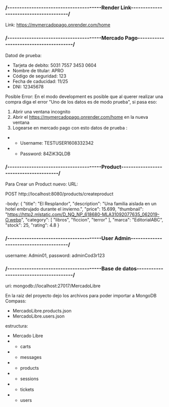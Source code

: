 ### /---------------------------------------Render Link---------------------------------------/

Link: https://mymercadopago.onrender.com/home

### /---------------------------------------Mercado Pago---------------------------------------/

Datod de prueba:

- Tarjeta de debito: 5031 7557 3453 0604
- Nombre de titular: APRO
- Código de seguridad: 123
- Fecha de caducidad: 11/25
- DNI: 12345678

Posible Error:
En el modo development es posible que al querer realizar una compra diga el error "Uno de los datos es de modo prueba",
si pasa eso:

1. Abrir una ventana incognito
2. Abrir el https://mymercadopago.onrender.com/home en la nueva ventana
3. Logearse en mercado pago con esto datos de prueba :

- - Username: TESTUSER1608332342
- - Password: 84ZiK3QLDB

### /---------------------------------------Product---------------------------------------/

Para Crear un Product nuevo:
URL:

POST http://localhost:8080/products/createproduct

-body:
{
"title": "El Resplandor",
"description": "Una familia aislada en un hotel embrujado durante el invierno.",
"price": 15.699,
"thumbnail": "https://http2.mlstatic.com/D_NQ_NP_618680-MLA31092077635_062019-O.webp",
"category": [
"libros",
"ficcion",
"terror"
],
"marca": "EditorialABC",
"stock": 25,
"rating": 4.8
}

### /---------------------------------------User Admin---------------------------------------/

username: Admin01,
password: adminCod3r123

### /---------------------------------------Base de datos---------------------------------------/

uri: mongodb://localhost:27017/MercadoLibre

En la raiz del proyecto dejo los archivos para poder importar a MongoDB Compass:

- MercadoLibre.products.json
- MercadoLibre.users.json

estructura:

- Mercado Libre
- - carts
- - messages
- - products
- - sessions
- - tickets
- - users
